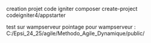 creation projet code igniter
composer create-project codeigniter4/appstarter

test sur wampserveur
pointage pour wampserveur :  C:/Epsi_24_25/agile/Methodo_Agile_Dynamique/public/

